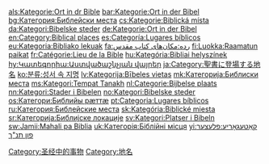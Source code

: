 [als:Kategorie:Ort in dr Bible](https://zh.wikipedia.org/wiki/als:Kategorie:Ort_in_dr_Bible "wikilink") [bar:Kategorie:Ort in der Bibel](https://zh.wikipedia.org/wiki/bar:Kategorie:Ort_in_der_Bibel "wikilink") [bg:Категория:Библейски места](https://zh.wikipedia.org/wiki/bg:Категория:Библейски_места "wikilink") [cs:Kategorie:Biblická místa](https://zh.wikipedia.org/wiki/cs:Kategorie:Biblická_místa "wikilink") [da:Kategori:Bibelske steder](https://zh.wikipedia.org/wiki/da:Kategori:Bibelske_steder "wikilink") [de:Kategorie:Ort in der Bibel](https://zh.wikipedia.org/wiki/de:Kategorie:Ort_in_der_Bibel "wikilink") [en:Category:Biblical places](https://zh.wikipedia.org/wiki/en:Category:Biblical_places "wikilink") [es:Categoría:Lugares bíblicos](https://zh.wikipedia.org/wiki/es:Categoría:Lugares_bíblicos "wikilink") [eu:Kategoria:Bibliako lekuak](https://zh.wikipedia.org/wiki/eu:Kategoria:Bibliako_lekuak "wikilink") [fa:رده:مکان‌های کتاب مقدس](https://zh.wikipedia.org/wiki/fa:رده:مکان‌های_کتاب_مقدس "wikilink") [fi:Luokka:Raamatun paikat](https://zh.wikipedia.org/wiki/fi:Luokka:Raamatun_paikat "wikilink") [fr:Catégorie:Lieu de la Bible](https://zh.wikipedia.org/wiki/fr:Catégorie:Lieu_de_la_Bible "wikilink") [hu:Kategória:Bibliai helyszínek](https://zh.wikipedia.org/wiki/hu:Kategória:Bibliai_helyszínek "wikilink") [hy:Կատեգորիա:Աստվածաշնչյան վայրեր](https://zh.wikipedia.org/wiki/hy:Կատեգորիա:Աստվածաշնչյան_վայրեր "wikilink") [ja:Category:聖書に登場する地名](https://zh.wikipedia.org/wiki/ja:Category:聖書に登場する地名 "wikilink") [ko:분류:성서 속 지명](https://zh.wikipedia.org/wiki/ko:분류:성서_속_지명 "wikilink") [lv:Kategorija:Bībeles vietas](https://zh.wikipedia.org/wiki/lv:Kategorija:Bībeles_vietas "wikilink") [mk:Категорија:Библиски места](https://zh.wikipedia.org/wiki/mk:Категорија:Библиски_места "wikilink") [ms:Kategori:Tempat Tanakh](https://zh.wikipedia.org/wiki/ms:Kategori:Tempat_Tanakh "wikilink") [nl:Categorie:Bijbelse plaats](https://zh.wikipedia.org/wiki/nl:Categorie:Bijbelse_plaats "wikilink") [nn:Kategori:Stader i Bibelen](https://zh.wikipedia.org/wiki/nn:Kategori:Stader_i_Bibelen "wikilink") [no:Kategori:Bibelske steder](https://zh.wikipedia.org/wiki/no:Kategori:Bibelske_steder "wikilink") [os:Категори:Библийы рæттæ](https://zh.wikipedia.org/wiki/os:Категори:Библийы_рæттæ "wikilink") [pt:Categoria:Lugares bíblicos](https://zh.wikipedia.org/wiki/pt:Categoria:Lugares_bíblicos "wikilink") [ru:Категория:Библейские места](https://zh.wikipedia.org/wiki/ru:Категория:Библейские_места "wikilink") [sk:Kategória:Biblické miesta](https://zh.wikipedia.org/wiki/sk:Kategória:Biblické_miesta "wikilink") [sr:Категорија:Библијске локације](https://zh.wikipedia.org/wiki/sr:Категорија:Библијске_локације "wikilink") [sv:Kategori:Platser i Bibeln](https://zh.wikipedia.org/wiki/sv:Kategori:Platser_i_Bibeln "wikilink") [sw:Jamii:Mahali pa Biblia](https://zh.wikipedia.org/wiki/sw:Jamii:Mahali_pa_Biblia "wikilink") [uk:Категорія:Біблійні місця](https://zh.wikipedia.org/wiki/uk:Категорія:Біблійні_місця "wikilink") [yi:קאַטעגאָריע:פלעצער פון תנ"ך](https://zh.wikipedia.org/wiki/yi:קאַטעגאָריע:פלעצער_פון_תנ"ך "wikilink")

[Category:圣经中的事物](https://zh.wikipedia.org/wiki/Category:圣经中的事物 "wikilink") [Category:地名](https://zh.wikipedia.org/wiki/Category:地名 "wikilink")